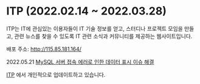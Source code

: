 # ITP (2022.02.14 ~ 2022.03.28)

ITP는 IT에 관심있는 이용자들이 IT 기술 정보를 얻고, 스터디나 프로젝트 모임을 만들고, 관련 뉴스를 찾을 수 있도록 IT 관련 소식과 커뮤니티를 제공하는 웹사이트입니다.

배포 주소: http://115.85.181.164/
      
2022.05.21 [MySQL 서버 접속 에러로 인한 데이터 표시 이슈 해결](https://velog.io/@yeajinlee/ITP-MySQL-%EC%84%9C%EB%B2%84-%EC%A0%91%EC%86%8D-%EC%9D%B4%EC%8A%88-%ED%95%B4%EA%B2%B0)

[ITP](https://github.com/yeajinlee/ITP) 에서 개인적으로 업데이트하고 있습니다.
